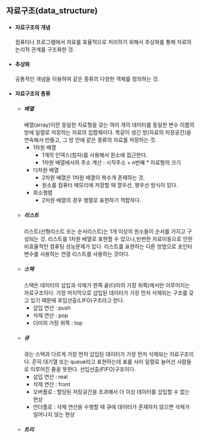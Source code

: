 ## 자료구조(data_structure)

* #### 자료구조의 개념
    컴퓨터나 프로그램에서 자료를 효율적으로 처리하기 위해서 추상화를 통해 자료의 논리적 관계를 구조화한 것.
* #### 추상화
    공통적인 개념을 이용하여 같은 종류의 다양한 객체를 정의하는 것.
* #### 자료구조의 종류
    * ##### 배열
        배열(array)이란 동일한 자료형을 갖는 여러 개의 데이터를 동일한 변수 이름의 방에 일렬로 저장하는 자료의 집합체이다.
        똑같이 생긴 방(자료의 저장공간)을 연속해서 만들고, 그 방 안에 같은 종류의 자료를 저장하는 것.
        - 1차원 배열 
            - 1개의 인덱스(첨자)를 사용해서 원소에 접근한다. 
            - 1차원 배열에서의 주소 계산 : 시작주소 + n번째 * 자료형의 크기
        - 다차원 배열
            - 2차원 배열은 1차원 배열이 복수개 존재하는 것.
            - 원소를 컴퓨터 메모리에 저장할 때 열우선, 행우선 방식이 있다.
        - 희소행렬
            - 2차원 배열의 경우 행렬로 표현하기 적합하다.
    * ##### 리스트
        리스트(선형리스트 또는 순서리스트)는 1개 이상의 원소들이 순서를 가지고 구성되는 것. 리스트를 1차원 배열로 표현할 수 있으나,빈번한 자료이동으로 인한 비효율적인 컴퓨팅 성능문제가 있다. 리스트를 표현하는 다른 방법으로 포인터 변수를 사용하는 연결 리스트를 사용하는 것이다.
    * ##### 스택
        스택은 데이터의 삽입과 삭제가 한쪽 끝(더미의 가장 위쪽)에서만 이루어지는 자료구조이다. 가장 마지막으로 삽입된 데이터가 가장 먼저 삭제되는 구조를 갖고 있기 때문에 후입선출(LIFO)구조라고 한다. 
        - 삽입 연산 : push
        - 삭제 연산 : pop
        - 더미의 가장 위쪽 : top
    * ##### 큐
        큐는 스택과 다르게 가장 먼저 삽입된 데이터가 가장 먼저 삭제되는 자료구조이다. 흔히 대기열 또는 queue라고 표현하는데 표를 사러 일렬로 늘어선 사람들로 이루어진 줄을 뜻한다. 선입선출(FIFO)구조이다.
        - 삽입 연산 : real
        - 삭제 연산 : front
        - 오버플로 : 할당된 저장공간을 초과해서 더 이상 데이터를 삽입할 수 없는 현상
        - 언더플로 : 삭제 연산을 수행할 때 큐에 데이터가 존재하지 않으면 삭제가 일어나지 않는 현상
    * ##### 트리
        
